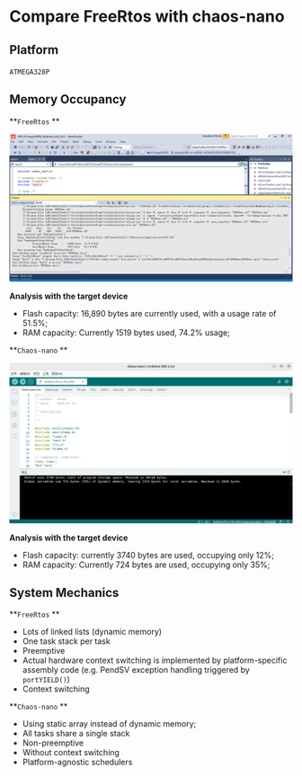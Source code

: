 # Compare FreeRtos with chaos-nano

## Platform

`ATMEGA328P`

## Memory Occupancy

**`FreeRtos` **

![](pic/freeRtos.PNG)

**Analysis with the target device**

+ Flash capacity: 16,890 bytes are currently used, with a usage rate of 51.5%;
+ RAM capacity: Currently 1519 bytes used, 74.2% usage;



**`Chaos-nano` ** 

![](pic/chaos-nano.png)

**Analysis with the target device**

+ Flash capacity: currently 3740 bytes are used, occupying only 12%;
+ RAM capacity: Currently 724 bytes are used, occupying only 35%;

## System Mechanics

**`FreeRtos` **

+ Lots of linked lists (dynamic memory)
+ One task stack per task
+ Preemptive
+ Actual hardware context switching is implemented by platform-specific assembly code (e.g. PendSV exception handling triggered by `portYIELD()`)
+ Context switching

**`Chaos-nano` ** 

+ Using static array instead of dynamic memory;
+ All tasks share a single stack
+ Non-preemptive
+ Without context switching
+ Platform-agnostic schedulers